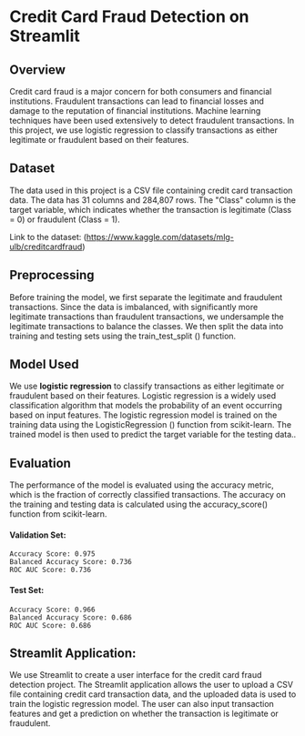 # Credit Card Fraud Detection on Streamlit

## Overview
Credit card fraud is a major concern for both consumers and financial institutions. Fraudulent transactions can lead to financial losses and damage to the reputation of financial institutions. Machine learning techniques have been used extensively to detect fraudulent transactions. In this project, we use logistic regression to classify transactions as either legitimate or fraudulent based on their features.

## Dataset
The data used in this project is a CSV file containing credit card transaction data. The data has 31 columns and 284,807 rows. The "Class" column is the target variable, which indicates whether the transaction is legitimate (Class = 0) or fraudulent (Class = 1).

Link to the dataset: (<https://www.kaggle.com/datasets/mlg-ulb/creditcardfraud>)

## Preprocessing
Before training the model, we first separate the legitimate and fraudulent transactions. Since the data is imbalanced, with significantly more legitimate transactions than fraudulent transactions, we undersample the legitimate transactions to balance the classes. We then split the data into training and testing sets using the train_test_split () function.

## Model Used
We use **logistic regression** to classify transactions as either legitimate or fraudulent based on their features. Logistic regression is a widely used classification algorithm that models the probability of an event occurring based on input features. The logistic regression model is trained on the training data using the LogisticRegression () function from scikit-learn. The trained model is then used to predict the target variable for the testing data..

## Evaluation
The performance of the model is evaluated using the accuracy metric, which is the fraction of correctly classified transactions. The accuracy on the training and testing data is calculated using the accuracy_score() function from scikit-learn.

#### Validation Set:

```
Accuracy Score: 0.975
Balanced Accuracy Score: 0.736
ROC AUC Score: 0.736
```
#### Test Set:

```
Accuracy Score: 0.966
Balanced Accuracy Score: 0.686
ROC AUC Score: 0.686
```

## Streamlit Application:
We use Streamlit to create a user interface for the credit card fraud detection project. The Streamlit application allows the user to upload a CSV file containing credit card transaction data, and the uploaded data is used to train the logistic regression model. The user can also input transaction features and get a prediction on whether the transaction is legitimate or fraudulent.

